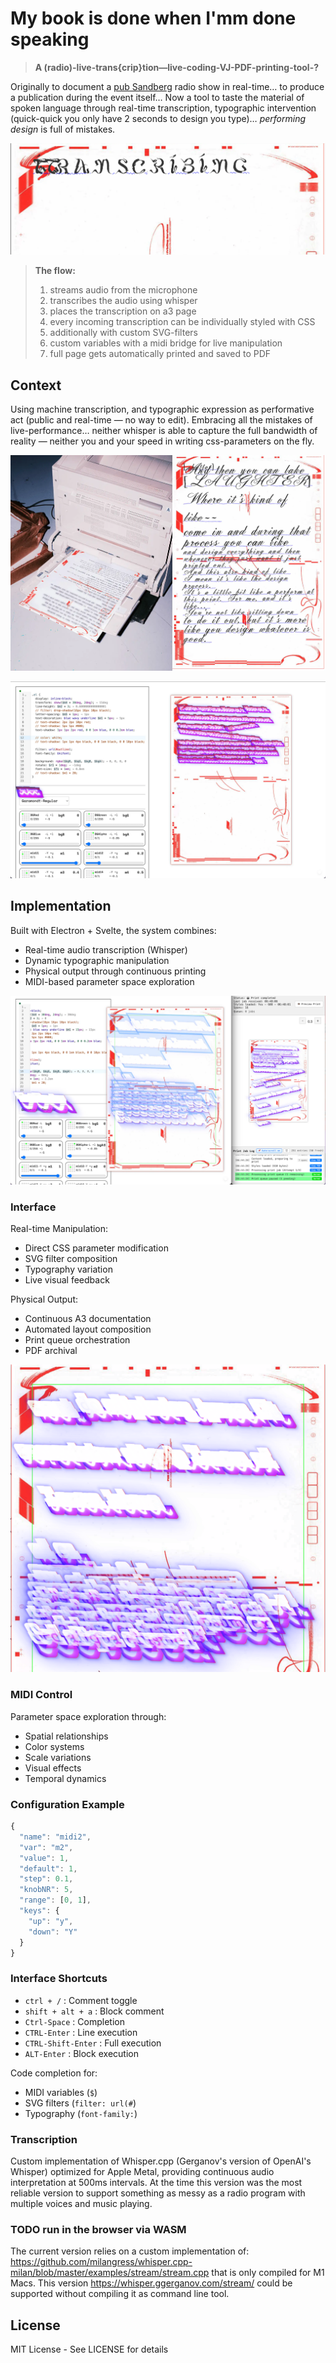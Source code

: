 # My book is done when I'mm done speaking

> **A (radio)-live-trans{crip}tion—live-coding-VJ-PDF-printing-tool-?**

Originally to document a [pub Sandberg](https://pub.sandberg.nl) radio show in real-time… to produce a publication during the event itself…
Now a tool to taste the material of spoken language through real-time transcription, typographic intervention (quick-quick you only have 2 seconds to design you type)… *performing design* is full of mistakes.

![Header graphic Transcribing](doc/Transcribing.webp)

> **The flow:**
>
> 1. streams audio from the microphone
> 2. transcribes the audio using whisper
> 3. places the transcription on a3 page
> 4. every incoming transcription can be individually styled with CSS
> 5. additionally with custom SVG-filters
> 6. custom variables with a midi bridge for live manipulation
> 7. full page gets automatically printed and saved to PDF

## Context

Using machine transcription, and typographic expression as performative act (public and real-time — no way to edit). Embracing all the mistakes of live-performance… neither whisper is able to capture the full bandwidth of reality — neither you and your speed in writing css-parameters on the fly.

![System Overview](doc/printer-laughter.webp)

![the interface](doc/interface-v2.webp)

## Implementation

Built with Electron + Svelte, the system combines:

- Real-time audio transcription (Whisper)
- Dynamic typographic manipulation
- Physical output through continuous printing
- MIDI-based parameter space exploration

![Interface Detail](doc/both_windows_v2.webp)

### Interface

Real-time Manipulation:

- Direct CSS parameter modification
- SVG filter composition
- Typography variation
- Live visual feedback

Physical Output:

- Continuous A3 documentation
- Automated layout composition
- Print queue orchestration
- PDF archival

![Filter Exploration](doc/filter-preview.png)

### MIDI Control

Parameter space exploration through:

- Spatial relationships
- Color systems
- Scale variations
- Visual effects
- Temporal dynamics

### Configuration Example

```javascript
{
  "name": "midi2",
  "var": "m2",
  "value": 1,
  "default": 1,
  "step": 0.1,
  "knobNR": 5,
  "range": [0, 1],
  "keys": {
    "up": "y",
    "down": "Y"
  }
}
```

### Interface Shortcuts

- `ctrl + /` : Comment toggle
- `shift + alt + a` : Block comment
- `Ctrl-Space` : Completion
- `CTRL-Enter` : Line execution
- `CTRL-Shift-Enter` : Full execution
- `ALT-Enter` : Block execution

Code completion for:

- MIDI variables (`$`)
- SVG filters (`filter: url(#`)
- Typography (`font-family:`)

### Transcription

Custom implementation of Whisper.cpp (Gerganov's version of OpenAI's Whisper) optimized for Apple Metal, providing continuous audio interpretation at 500ms intervals. At the time this version was the most reliable version to support something as messy as a radio program with multiple voices and music playing.

### TODO run in the browser via WASM

The current version relies on a custom implementation of: <https://github.com/milangress/whisper.cpp-milan/blob/master/examples/stream/stream.cpp> that is only compiled for M1 Macs.
This version <https://whisper.ggerganov.com/stream/> could be supported without compiling it as command line tool.

## License

MIT License - See LICENSE for details
